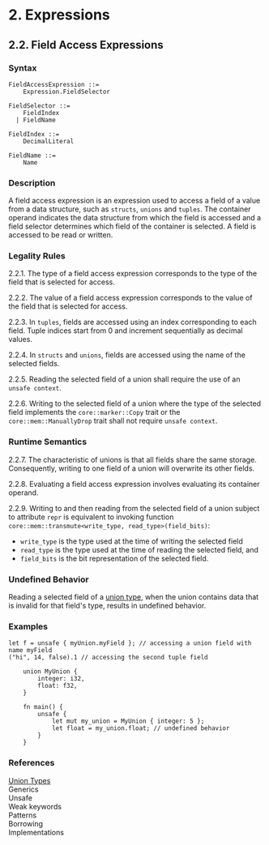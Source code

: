 # 2. Expressions
## 2.2. Field Access Expressions <a name="field-access-expressions"></a>


### Syntax
   <a name="field-access-expression-syntax"></a>

    FieldAccessExpression ::=
        Expression.FieldSelector

    FieldSelector ::=
        FieldIndex
      | FieldName

    FieldIndex ::= 
        DecimalLiteral

    FieldName ::=
        Name

### Description
A field access expression is an expression used to access a field of a value from a data structure, such as `structs`, `unions` and `tuples`.
The container operand indicates the data structure from which the field is accessed and a field selector determines which field of the container is selected.
A field is accessed to be read or written.

### Legality Rules
2.2.1. <!-- 28e14f07-c0b9-4853-8412-e3b46335979f --> The type of a field access expression corresponds to the type of the field that is selected for access.

2.2.2. <!-- df6f5dfe-b481-40d8-a24b-e69ddd8e94c8 --> The value of a field access expression corresponds to the value of the field that is selected for access.

2.2.3. <!-- 7fc7d0a9-9066-4c99-81a5-37bd9ca6b223 --> In `tuples`, fields are accessed using an index corresponding to each field. Tuple indices start from 0 and increment sequentially as decimal values. 

2.2.4. <!-- 6e237bb8-5e9d-4ea7-ad47-798f21044638 --> In `structs` and `unions`, fields are accessed using the name of the selected fields.

2.2.5. <!-- 643ad9f7-3e86-48ea-8493-a6741596206f --> Reading the selected field of a union shall require the use of an `unsafe context`.

2.2.6. <!-- 8512464b-4793-4901-8769-d674cedf1a69 --> Writing to the selected field of a union where the type of the selected field implements the `core::marker::Copy` trait or the `core::mem::ManuallyDrop` trait shall not require `unsafe context`.

### Runtime Semantics
2.2.7. <!-- 7bc74e90-12b3-4ca7-8275-d31bc204b655 --> The characteristic of unions is that all fields share the same storage. Consequently, writing to one field of a union will overwrite its other fields.

2.2.8. <!-- e35147ab-017e-454f-b748-6b78f8c5063b --> Evaluating a field access expression involves evaluating its container operand.

2.2.9. <!-- a80f79e0-2198-433e-951a-7555436fd041 --> Writing to and then reading from the selected field of a union subject to attribute `repr` is equivalent to invoking function `core::mem::transmute<write_type, read_type>(field_bits)`:
- `write_type` is the type used at the time of writing the selected field
- `read_type` is the type used at the time of reading the selected field, and 
- `field_bits` is the bit representation of the selected field.

### Undefined Behavior
Reading a selected field of a [union type](#union), when the union contains data that is invalid for that field's type, results in undefined behavior.

### Examples
`
    let f = unsafe { myUnion.myField }; // accessing a union field with name myField
` \
`
    ("hi", 14, false).1 // accessing the second tuple field
`
```
    union MyUnion {
        integer: i32,
        float: f32,
    }

    fn main() {
        unsafe {
            let mut my_union = MyUnion { integer: 5 };
            let float = my_union.float; // undefined behavior
        }
    }
```

### References
[Union Types](../../types/union/union.md#union) \
Generics \
Unsafe \
Weak keywords \
Patterns \
Borrowing \
Implementations 
